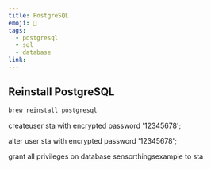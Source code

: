 ```yaml
---
title: PostgreSQL
emoji: 🐘
tags:
  - postgresql
  - sql
  - database
link:
---
```


## Reinstall PostgreSQL

```sh
brew reinstall postgresql
```


createuser sta with encrypted password '12345678';

alter user sta with encrypted password '12345678';

grant all privileges on database sensorthingsexample to sta